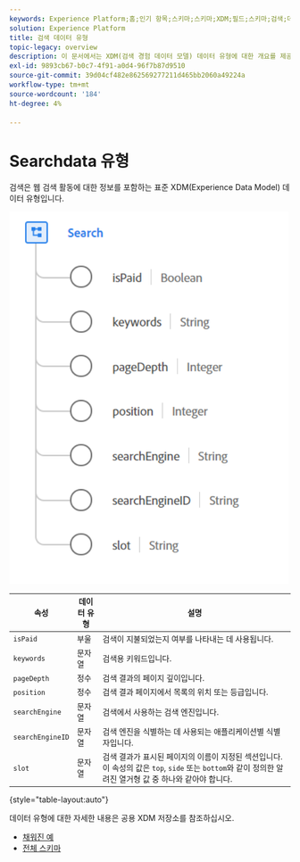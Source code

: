 ```yaml
---
keywords: Experience Platform;홈;인기 항목;스키마;스키마;XDM;필드;스키마;검색;데이터 유형;데이터 유형;데이터 유형;
solution: Experience Platform
title: 검색 데이터 유형
topic-legacy: overview
description: 이 문서에서는 XDM(검색 경험 데이터 모델) 데이터 유형에 대한 개요를 제공합니다.
exl-id: 9893cb67-b0c7-4f91-a0d4-96f7b87d9510
source-git-commit: 39d04cf482e862569277211d465bb2060a49224a
workflow-type: tm+mt
source-wordcount: '184'
ht-degree: 4%

---
```


#  Searchdata 유형

 검색은 웹 검색 활동에 대한 정보를 포함하는 표준 XDM(Experience Data Model) 데이터 유형입니다.

<img src="../images/data-types/search.PNG" width="500" /><br />

| 속성 | 데이터 유형 | 설명 |
| --- | --- | --- |
| `isPaid` | 부울 | 검색이 지불되었는지 여부를 나타내는 데 사용됩니다. |
| `keywords` | 문자열 | 검색용 키워드입니다. |
| `pageDepth` | 정수 | 검색 결과의 페이지 깊이입니다. |
| `position` | 정수 | 검색 결과 페이지에서 목록의 위치 또는 등급입니다. |
| `searchEngine` | 문자열 | 검색에서 사용하는 검색 엔진입니다. |
| `searchEngineID` | 문자열 | 검색 엔진을 식별하는 데 사용되는 애플리케이션별 식별자입니다. |
| `slot` | 문자열 | 검색 결과가 표시된 페이지의 이름이 지정된 섹션입니다. 이 속성의 값은 `top`, `side` 또는 `bottom`와 같이 정의한 알려진 열거형 값 중 하나와 같아야 합니다. |

{style=&quot;table-layout:auto&quot;}

데이터 유형에 대한 자세한 내용은 공용 XDM 저장소를 참조하십시오.

* [채워진 예](https://github.com/adobe/xdm/blob/master/components/datatypes/search.example.1.json)
* [전체 스키마](https://github.com/adobe/xdm/blob/master/components/datatypes/search.schema.json)
